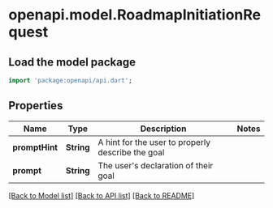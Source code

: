 # openapi.model.RoadmapInitiationRequest

## Load the model package
```dart
import 'package:openapi/api.dart';
```

## Properties
Name | Type | Description | Notes
------------ | ------------- | ------------- | -------------
**promptHint** | **String** | A hint for the user to properly describe the goal | 
**prompt** | **String** | The user's declaration of their goal | 

[[Back to Model list]](../README.md#documentation-for-models) [[Back to API list]](../README.md#documentation-for-api-endpoints) [[Back to README]](../README.md)



